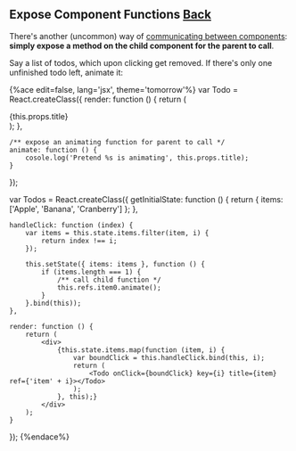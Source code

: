 ## Expose Component Functions [Back](./../react.md)

There's another (uncommon) way of [communicating between components](./../communication_between_components/communication_between_components.md): **simply expose a method on the child component for the parent to call**.

Say a list of todos, which upon clicking get removed. If there's only one unfinished todo left, animate it:

{%ace edit=false, lang='jsx', theme='tomorrow'%}
var Todo = React.createClass({
    render: function () {
        return (
            <div onClick={this.props.onClick}>{this.props.title}</div>
        );
    },
    
    /** expose an animating function for parent to call */
    animate: function () {
        cosole.log('Pretend %s is animating', this.props.title);
    }
});

var Todos = React.createClass({
    getInitialState: function () {
        return { items: ['Apple', 'Banana', 'Cranberry'] };
    },
    
    handleClick: function (index) {
        var items = this.state.items.filter(item, i) {
            return index !== i;
        });
        
        this.setState({ items: items }, function () {
            if (items.length === 1) {
                /** call child function */
                this.refs.item0.animate();
            }
        }.bind(this));
    },
    
    render: function () {
        return (
            <div>
                {this.state.items.map(function (item, i) {
                    var boundClick = this.handleClick.bind(this, i);
                    return (
                        <Todo onClick={boundClick} key={i} title={item} ref={'item' + i}></Todo>
                    );
                }, this);}
            </div>
        );
    }
});
{%endace%}